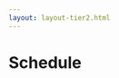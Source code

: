 ```yaml
---
layout: layout-tier2.html
---
```

<div class="container schedule">
	<!-- BEGIN BUTTONS -->
	<div class="row">
	  <div class="col-xs-12">
	    <h1 class="text-center">Schedule</h1>
			<div class="buttons">
			</div>
			<!-- END BUTTONS -->
			<!-- BEGIN KICKOFF EVENING CONTENT -->
			<div class="row"></div>
			<div class="final-row"></div> <!-- this is just here for spacing -->
		</div>
	</div> <!-- container -->
</div>
